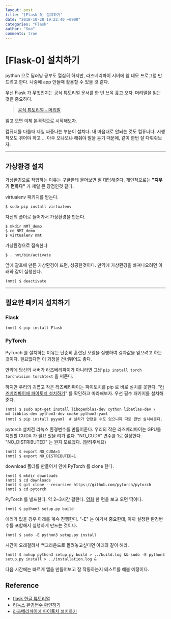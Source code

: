 ```yaml
---
layout: post
title: "[Flask-0] 설치하기"
date: "2018-10-28 19:22:40 +0900"
categories: "Flask"
author: "Soo"
comments: true
---
```


# [Flask-0] 설치하기

python 으로 딥러닝 공부도 열심히 하지만, 라즈베리파이 서버에 웹 데모 프로그램 만드려고 한다. 나중에 app 만들때 활용할 수 있을 것 같다.

우선 Flask 가 무엇인지는 공식 튜토리얼 문서를 한 번 쓰윽 훑고 오자. 머리말을 읽는 것은 중요하다.

> [공식 튜토리얼 - 머리말](https://flask-docs-kr.readthedocs.io/ko/latest/foreword.html)

읽고 오면 이제 본격적으로 시작해보자. 

컴퓨터를 다룰때 제일 짜증나는 부분이 설치다. 내 마음대로 안되는 것도 컴퓨터다. 시행착오도 겪어야 하고 ... 아주 오냐오냐 해줘야 말을 듣기 때문에, 같이 한번 잘 다뤄줘보자.

---

## 가상환경 설치

가상환경으로 작업하는 이유는 구글한테 물어보면 잘 대답해준다. 개인적으로는 **"지우기 편하다"** 가 제일 큰 장점인것 같다.

virtualenv 패키지를 받는다. 

```
$ sudo pip install virtualenv
```

자신의 폴더로 들어가서 가상환경을 만든다.

```
$ mkdir NMT_demo
$ cd NMT_demo
$ virtualenv nmt
```

가상환경으로 접속한다

```
$ . nmt/bin/activate
```

앞에 괄호에 만든 가상환경이 뜨면, 성공한것이다. 만약에 가상환경을 빠져나오려면 아래와 같이 실행한다.

```
(nmt) $ deactivate
```
 
---

## 필요한 패키지 설치하기

### Flask

```
(nmt) $ pip install Flask
```

### PyTorch

PyTorch 를 설치하는 이유는 단순히 훈련된 모델을 실행하여 결과값을 얻으려고 하는 것이다. 필요없다면 이 과정을 건너뛰어도 좋다.

만약에 당신의 서버가 라즈베리파이가 아니라면 그냥 `pip install torch torchvision torchtext` 을 써준다.

하지만 우리의 귀엽고 작은 라즈베리파이는 파이토치를 pip 로 바로 설치를 못한다. "[라즈베리파이에 파이토치 설치하기](https://gist.github.com/fgolemo/b973a3fa1aaa67ac61c480ae8440e754)" 를 확인하고 따라해보자. 우선 필수 패키지를 설치해준다.

```
(nmt) $ sudo apt-get install libopenblas-dev cython libatlas-dev \
m4 libblas-dev python3-dev cmake python3-yaml
(nmt) $ pip install pyyaml  # 설치가 안됐을 수도 있으니까 따로 한번 설치해준다.
```

pytorch 설치전 리눅스 환경변수를 만들어준다. 우리의 작은 라즈베리파이는 GPU를 지원할 CUDA 가 필요 있을 리가 없다. "NO\_CUDA" 변수를 1로 설정한다. "NO\_DISTRIBUTED" 는 뭔지 모르겠다. (알려주세요)

```
(nmt) $ export NO_CUDA=1
(nmt) $ export NO_DISTRIBUTED=1
```

download 폴더를 만들어서 안에 PyTorch 를 clone 한다.

```
(nmt) $ mkdir downloads
(nmt) $ cd downloads
(nmt) $ git clone --recursive https://github.com/pytorch/pytorch
(nmt) $ cd pytorch
```

PyTorch 를 빌드한다. 약 2~3시간 걸린다. [영화](https://ko.wikipedia.org/wiki/%EC%9D%B8%EC%85%89%EC%85%98) 한 편을 보고 오면 딱이다.

```
(nmt) $ python3 setup.py build
```

에러가 없을 경우 아래를 계속 진행한다. "-E" 는 여기서 중요한데, 아까 설정한 환경변수를 포함해서 실행하게 만드는 것이다.

```
(nmt) $ sudo -E python3 setup.py install
```

시간이 오래걸려서 백그라운드로 돌려놓고싶다면 아래와 같이 해라.

```
(nmt) $ nohup python3 setup.py build > ../build.log && sudo -E python3 setup.py install > ../installation.log &
```

다음 시간에는 빠르게 앱을 만들어보고 잘 작동하는지 테스트를 해볼 예정이다.

## Reference

* [flask 한글 튜토리얼](https://flask-docs-kr.readthedocs.io/ko/latest/installation.html)
* [리눅스 환경변수 확인하기](http://onecellboy.tistory.com/220)
* [라즈베리파이에 파이토치 설치하기](https://gist.github.com/fgolemo/b973a3fa1aaa67ac61c480ae8440e754)